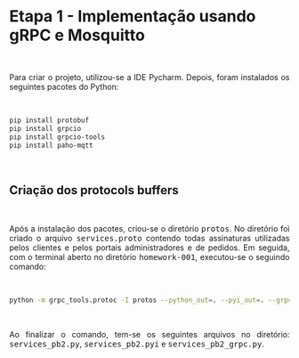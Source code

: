 # Etapa 1 - Implementação usando gRPC e Mosquitto

<br>

<p align="justify">
Para criar o projeto, utilizou-se a IDE Pycharm. Depois, foram instalados os seguintes pacotes do Python:
</p>

<br>

```bash
pip install protobuf
pip install grpcio
pip install grpcio-tools
pip install paho-mqtt
```

<br>

## Criação dos protocols buffers

<br>

<p align="justify">
Após a instalação dos pacotes, criou-se o diretório <kbd>protos</kbd>. No diretório foi criado o arquivo <kbd>services.proto</kbd> contendo todas assinaturas utilizadas pelos clientes e pelos portais administradores e de pedidos. Em seguida, com o terminal aberto no diretório <kbd>homework-001</kbd>, executou-se o seguindo comando:
</p>

<br>

```bash
python -m grpc_tools.protoc -I protos --python_out=. --pyi_out=. --grpc_python_out=. protos/services.proto
```

<br>

<p align="justify">
Ao finalizar o comando, tem-se os seguintes arquivos no diretório: <kbd>services_pb2.py</kbd>, <kbd>services_pb2.pyi</kbd> e <kbd>services_pb2_grpc.py</kbd>.
</p>
